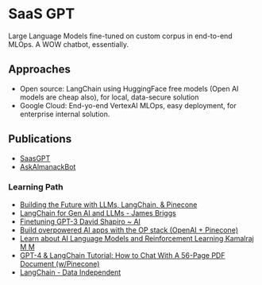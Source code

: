# SaaS GPT

Large Language Models fine-tuned on custom corpus in end-to-end MLOps. A WOW chatbot, essentially.
<!-- 
## Why me?
- Reasonable popularity due to Sketchnote and talks on ChatGPT
- Specific Knowledge: Theoretical background of NLP/GPT due to trainings, plus, professional experience on customizing GPTs on custom data, plus common-sense software solution-ing experience for 2 decades, including engineering industries. Rare-Global-Untrainable-Leverage-Brand.
- IKIGAI: I love, I like, World needs, Can get paid
 -->
## Approaches
- Open source: LangChain using HuggingFace free models (Open AI models are cheap also), for local, data-secure solution
- Google Cloud: End-yo-end VertexAI MLOps, easy deployment, for enterprise internal solution.

<!-- ## Contours
- Theme: Automation MicroSaas
- Product: 
- Payment: Pay per use
- Income: Passive, remote
- Working: self, remote
- Input: scraping , docAI(GDE)->KG (neo4j)
- Output: Wow chatbot, APIs
- Give back: Talks, sketchnotes, 
- Side outcomes: consultancy, open source contribution -->

## Publications
- [SaasGPT](https://medium.com/google-developer-experts/saasgpt-84ba80265d0f)
- [AskAlmanackBot](https://www.linkedin.com/feed/update/urn:li:ugcPost:7049347127029698560/)

### Learning Path
- [Building the Future with LLMs, LangChain, & Pinecone](https://www.youtube.com/watch?v=nMniwlGyX-c)
- [LangChain for Gen AI and LLMs - James Briggs](https://www.youtube.com/playlist?list=PLIUOU7oqGTLieV9uTIFMm6_4PXg-hlN6F)
- [Finetuning GPT-3 David Shapiro ~ AI](https://www.youtube.com/playlist?list=PLV3Fr1UUO9bFg3tKw_-6djIhgId1z74JU)
- [Build overpowered AI apps with the OP stack (OpenAI + Pinecone)](https://www.youtube.com/watch?v=-dZrNj2mVHo)
- [Learn about AI Language Models and Reinforcement Learning Kamalraj M M](https://www.youtube.com/playlist?list=PLbzjzOKeYPCpp3NCeQioevM0YpZa5VqcS)
- [GPT-4 & LangChain Tutorial: How to Chat With A 56-Page PDF Document (w/Pinecone)](https://www.youtube.com/watch?v=ih9PBGVVOO4)
- [LangChain - Data Independent](https://www.youtube.com/playlist?list=PLqZXAkvF1bPNQER9mLmDbntNfSpzdDIU5)
